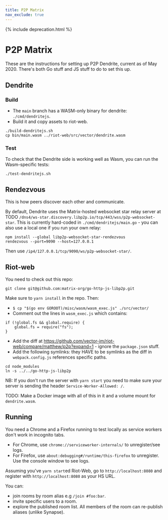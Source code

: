 ```yaml
---
title: P2P Matrix
nav_exclude: true
---
```


{% include deprecation.html %}

# P2P Matrix

These are the instructions for setting up P2P Dendrite, current as of May 2020. There's both Go stuff and JS stuff to do to set this up.

## Dendrite

### Build

- The `main` branch has a WASM-only binary for dendrite: `./cmd/dendritejs`.
- Build it and copy assets to riot-web.

```
./build-dendritejs.sh
cp bin/main.wasm ../riot-web/src/vector/dendrite.wasm
```

### Test

To check that the Dendrite side is working well as Wasm, you can run the
Wasm-specific tests:

```
./test-dendritejs.sh
```

## Rendezvous

This is how peers discover each other and communicate.

By default, Dendrite uses the Matrix-hosted websocket star relay server at TODO `/dns4/ws-star.discovery.libp2p.io/tcp/443/wss/p2p-websocket-star`.
This is currently hard-coded in `./cmd/dendritejs/main.go` - you can also use a local one if you run your own relay:

```
npm install --global libp2p-websocket-star-rendezvous
rendezvous --port=9090 --host=127.0.0.1
```

Then use `/ip4/127.0.0.1/tcp/9090/ws/p2p-websocket-star/`.

## Riot-web

You need to check out this repo:

```
git clone git@github.com:matrix-org/go-http-js-libp2p.git
```

Make sure to `yarn install` in the repo. Then:

- `$ cp "$(go env GOROOT)/misc/wasm/wasm_exec.js" ./src/vector/`
- Comment out the lines in `wasm_exec.js` which contains:

```
if (!global.fs && global.require) {
    global.fs = require("fs");
}
```

- Add the diff at <https://github.com/vector-im/riot-web/compare/matthew/p2p?expand=1> - ignore the `package.json` stuff.
- Add the following symlinks: they HAVE to be symlinks as the diff in `webpack.config.js` references specific paths.

```
cd node_modules
ln -s ../../go-http-js-libp2p
```

NB: If you don't run the server with `yarn start` you need to make sure your server is sending the header `Service-Worker-Allowed: /`.

TODO: Make a Docker image with all of this in it and a volume mount for `dendrite.wasm`.

## Running

You need a Chrome and a Firefox running to test locally as service workers don't work in incognito tabs.

- For Chrome, use `chrome://serviceworker-internals/` to unregister/see logs.
- For Firefox, use `about:debugging#/runtime/this-firefox` to unregister. Use the console window to see logs.

Assuming you've `yarn start`ed Riot-Web, go to `http://localhost:8080` and register with `http://localhost:8080` as your HS URL.

You can:

- join rooms by room alias e.g `/join #foo:bar`.
- invite specific users to a room.
- explore the published room list. All members of the room can re-publish aliases (unlike Synapse).
